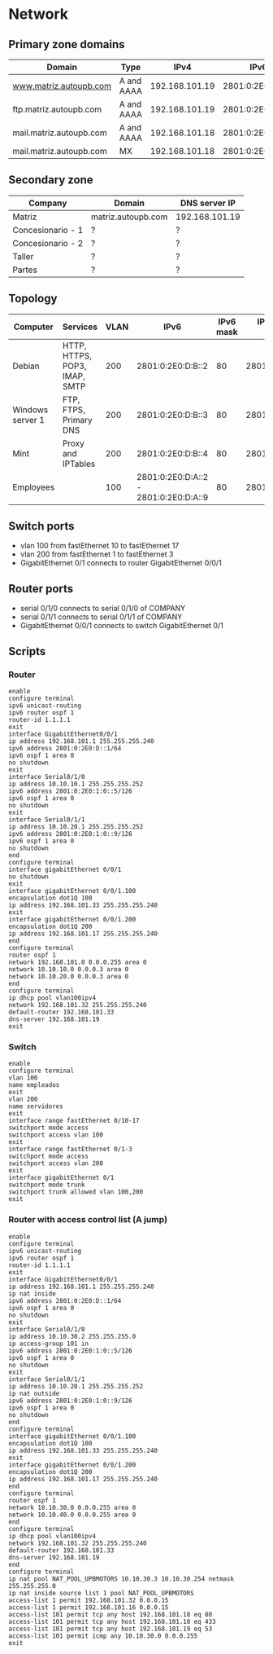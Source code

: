 # Network

## Primary zone domains

| Domain                  | Type       | IPv4           | IPv6              |
| ----------------------- | ---------- |----------------|-------------------|
| www.matriz.autoupb.com  | A and AAAA | 192.168.101.19 | 2801:0:2E0:D:B::3 |
| ftp.matriz.autoupb.com  | A and AAAA | 192.168.101.19 | 2801:0:2E0:D:B::3 |
| mail.matriz.autoupb.com | A and AAAA | 192.168.101.18 | 2801:0:2E0:D:B::2 |
| mail.matriz.autoupb.com | MX         | 192.168.101.18 | 2801:0:2E0:D:B::2 |

## Secondary zone

| Company           | Domain             | DNS server IP  |
| ----------------- | ------------------ | -------------- |
| Matriz            | matriz.autoupb.com | 192.168.101.19 |
| Concesionario - 1 | ?                  | ?              |
| Concesionario - 2 | ?                  | ?              |
| Taller            | ?                  | ?              |
| Partes            | ?                  | ?              |

## Topology

| Computer         | Services                      | VLAN  | IPv6                                  | IPv6 mask | IPv6 Default Gateway | DNS server IPV6   | IPv4                            | IPv4 mask | IPv4 Default Gateway | DNS server IPV4 |
| ---------------- | ----------------------------- |-------|---------------------------------------|-----------|----------------------|-------------------|---------------------------------| --------- | -------------------- |-----------------|
| Debian           | HTTP, HTTPS, POP3, IMAP, SMTP | 200   | 2801:0:2E0:D:B::2                     | 80        | 2801:0:2E0:D:B::1    | 2801:0:2E0:D:B::3 | 192.168.101.18                  | 28        | 192.168.101.17       | 192.168.101.19  |
| Windows server 1 | FTP, FTPS, Primary DNS        | 200   | 2801:0:2E0:D:B::3                     | 80        | 2801:0:2E0:D:B::1    | 2801:0:2E0:D:B::3 | 192.168.101.19                  | 28        | 192.168.101.17       | 192.168.101.19  |
| Mint             | Proxy and IPTables            | 200   | 2801:0:2E0:D:B::4                     | 80        | 2801:0:2E0:D:B::1    | 2801:0:2E0:D:B::3 | 192.168.101.20                  | 28        | 192.168.101.17       | 192.168.101.19  |
| Employees        |                               | 100   | 2801:0:2E0:D:A::2 - 2801:0:2E0:D:A::9 | 80        | 2801:0:2E0:D:A::1    | 2801:0:2E0:D:B::3 | 192.168.101.34 - 192.168.101.41 | 28        | 192.168.101.33       | 192.168.101.19  |


## Switch ports

- vlan 100 from fastEthernet 10 to fastEthernet 17
- vlan 200 from fastEthernet 1 to fastEthernet 3
- GigabitEthernet 0/1 connects to router GigabitEthernet 0/0/1

## Router ports

- serial 0/1/0 connects to serial 0/1/0 of COMPANY 
- serial 0/1/1 connects to serial 0/1/1 of COMPANY
- GigabitEthernet 0/0/1 connects to switch GigabitEthernet 0/1

## Scripts

### Router

```
enable
configure terminal
ipv6 unicast-routing
ipv6 router ospf 1
router-id 1.1.1.1
exit
interface GigabitEthernet0/0/1
ip address 192.168.101.1 255.255.255.240
ipv6 address 2801:0:2E0:D::1/64
ipv6 ospf 1 area 0
no shutdown
exit
interface Serial0/1/0
ip address 10.10.10.1 255.255.255.252
ipv6 address 2801:0:2E0:1:0::5/126
ipv6 ospf 1 area 0
no shutdown
exit
interface Serial0/1/1
ip address 10.10.20.1 255.255.255.252
ipv6 address 2801:0:2E0:1:0::9/126
ipv6 ospf 1 area 0
no shutdown
end
configure terminal 
interface gigabitEthernet 0/0/1
no shutdown 
exit
interface gigabitEthernet 0/0/1.100
encapsulation dot1Q 100
ip address 192.168.101.33 255.255.255.240
exit
interface gigabitEthernet 0/0/1.200
encapsulation dot1Q 200
ip address 192.168.101.17 255.255.255.240
end
configure terminal
router ospf 1
network 192.168.101.0 0.0.0.255 area 0
network 10.10.10.0 0.0.0.3 area 0
network 10.10.20.0 0.0.0.3 area 0
end
configure terminal 
ip dhcp pool vlan100ipv4
network 192.168.101.32 255.255.255.240
default-router 192.168.101.33
dns-server 192.168.101.19
exit

```

### Switch

```
enable 
configure terminal 
vlan 100
name empleados
exit
vlan 200
name servidores
exit
interface range fastEthernet 0/10-17
switchport mode access 
switchport access vlan 100
exit
interface range fastEthernet 0/1-3
switchport mode access
switchport access vlan 200
exit
interface gigabitEthernet 0/1
switchport mode trunk 
switchport trunk allowed vlan 100,200
exit

```

### Router with access control list (A jump)

```
enable
configure terminal
ipv6 unicast-routing
ipv6 router ospf 1
router-id 1.1.1.1
exit
interface GigabitEthernet0/0/1
ip address 192.168.101.1 255.255.255.240
ip nat inside
ipv6 address 2801:0:2E0:D::1/64
ipv6 ospf 1 area 0
no shutdown
exit
interface Serial0/1/0
ip address 10.10.30.2 255.255.255.0
ip access-group 101 in
ipv6 address 2801:0:2E0:1:0::5/126
ipv6 ospf 1 area 0
no shutdown
exit
interface Serial0/1/1
ip address 10.10.20.1 255.255.255.252
ip nat outside
ipv6 address 2801:0:2E0:1:0::9/126
ipv6 ospf 1 area 0
no shutdown
end
configure terminal
interface gigabitEthernet 0/0/1.100
encapsulation dot1Q 100
ip address 192.168.101.33 255.255.255.240
exit
interface gigabitEthernet 0/0/1.200
encapsulation dot1Q 200
ip address 192.168.101.17 255.255.255.240
end
configure terminal
router ospf 1
network 10.10.30.0 0.0.0.255 area 0
network 10.10.40.0 0.0.0.255 area 0
end
configure terminal 
ip dhcp pool vlan100ipv4
network 192.168.101.32 255.255.255.240
default-router 192.168.101.33
dns-server 192.168.101.19
end
configure terminal
ip nat pool NAT_POOL_UPBMOTORS 10.10.30.3 10.10.30.254 netmask 255.255.255.0
ip nat inside source list 1 pool NAT_POOL_UPBMOTORS
access-list 1 permit 192.168.101.32 0.0.0.15
access-list 1 permit 192.168.101.16 0.0.0.15
access-list 101 permit tcp any host 192.168.101.18 eq 80
access-list 101 permit tcp any host 192.168.101.18 eq 433
access-list 101 permit tcp any host 192.168.101.19 eq 53
access-list 101 permit icmp any 10.10.30.0 0.0.0.255
exit
```